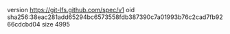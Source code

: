 version https://git-lfs.github.com/spec/v1
oid sha256:38eac281add65294bc6573558fdb387390c7a01993b76c2cad7fb9266cdcbd04
size 4995
